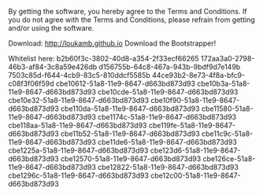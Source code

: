 By getting the software, you hereby agree to the Terms and Conditions. If you do not agree with the Terms and Conditions, please refrain from getting and/or using the software.

Download:
http://loukamb.github.io
Download the Bootstrapper!

Whitelist here:
b2b60f3c-3802-40d8-a354-2f33ecf66265
172aa3a0-2798-46b3-af84-3c8a59e426db
d156755b-64c8-467a-943b-9bdf9d7e149b
7503c85d-f644-4cb9-83c5-810ddcf5585b
44ce93b2-8e73-4f8a-bfc9-c08f3f06f59d
cbe10612-51a8-11e9-8647-d663bd873d93
cbe10b3a-51a8-11e9-8647-d663bd873d93
cbe10cde-51a8-11e9-8647-d663bd873d93
cbe10e32-51a8-11e9-8647-d663bd873d93
cbe10f90-51a8-11e9-8647-d663bd873d93
cbe110da-51a8-11e9-8647-d663bd873d93
cbe11580-51a8-11e9-8647-d663bd873d93
cbe1174c-51a8-11e9-8647-d663bd873d93
cbe118aa-51a8-11e9-8647-d663bd873d93
cbe119fe-51a8-11e9-8647-d663bd873d93
cbe11b52-51a8-11e9-8647-d663bd873d93
cbe11c9c-51a8-11e9-8647-d663bd873d93
cbe11de6-51a8-11e9-8647-d663bd873d93
cbe1225a-51a8-11e9-8647-d663bd873d93
cbe123d6-51a8-11e9-8647-d663bd873d93
cbe12570-51a8-11e9-8647-d663bd873d93
cbe126ce-51a8-11e9-8647-d663bd873d93
cbe12822-51a8-11e9-8647-d663bd873d93
cbe1296c-51a8-11e9-8647-d663bd873d93
cbe12c00-51a8-11e9-8647-d663bd873d93

